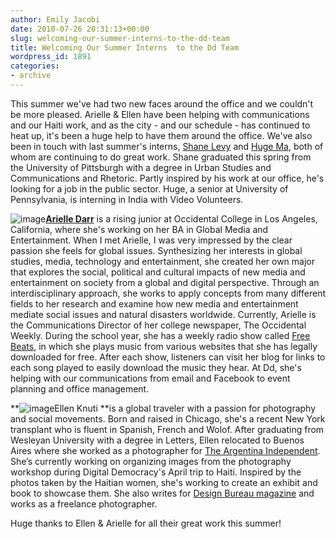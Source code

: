 ```yaml
---
author: Emily Jacobi
date: 2010-07-26 20:31:13+00:00
slug: welcoming-our-summer-interns-to-the-dd-team
title: Welcoming Our Summer Interns  to the Dd Team
wordpress_id: 1891
categories:
- archive
---
```


This summer we've had two new faces around the office and we couldn't be more pleased. Arielle & Ellen have been helping with communications and our Haiti work, and as the city - and our schedule - has continued to heat up, it's been a huge help to have them around the office. We've also been in touch with last summer's interns, [Shane Levy](http://twitter.com/shanelevy) and [Huge Ma](http://twitter.com/hugobomber), both of whom are continuing to do great work. Shane graduated this spring from the University of Pittsburgh with a degree in Urban Studies and Communications and Rhetoric. Partly inspired by his work at our office, he's looking for a job in the public sector. Huge, a senior at University of Pennsylvania, is interning in India with Video Volunteers.

![image](http://farm5.static.flickr.com/4046/4699868259_c3ee88078a_o.jpg)[**Arielle Darr**](http://twitter.com/digidarr) is a rising junior at Occidental College  in Los  Angeles, California, where she's working on her BA in Global Media and   Entertainment. When I met Arielle, I was very impressed by the clear passion she feels for global issues. Synthesizing her interests in global studies, media, technology and entertainment, she created her own major that explores the social, political and cultural impacts of new media and entertainment on society from a global and digital perspective. Through an interdisciplinary approach, she works to apply concepts from many different fields to her research and examine how new media and entertainment mediate social issues and natural disasters worldwide. Currently, Arielle is the Communications Director of her college newspaper, The Occidental Weekly. During the school year, she has a weekly radio show called [Free Beats](http://freebeatsatkoxy.blogspot.com/), in which she plays music from various websites that she has  legally downloaded for free. After each show, listeners can visit her blog for links to each song played to easily download the music they hear. At Dd, she's helping with our communications from email and Facebook to event planning and office management.

**![image](http://farm5.static.flickr.com/4139/4830274243_e47e9750d7_m.jpg)Ellen Knuti **is a global traveler with a passion for photography and social movements. Born and raised in Chicago, she's a recent New York transplant who is fluent in Spanish, French and Wolof. After graduating from Wesleyan University with a degree in Letters, Ellen relocated to Buenos Aires where she worked as a photographer for [The Argentina Independent](http://www.argentinaindependent.com/). She’s currently working on organizing images from the photography workshop during Digital Democracy's April trip to Haiti. Inspired by the photos taken by the Haitian women, she's working to create an exhibit and book to showcase them. She also writes for [Design Bureau magazine](http://wearedesignbureau.com/) and works as a freelance photographer.

Huge thanks to Ellen & Arielle for all their great work this summer!
